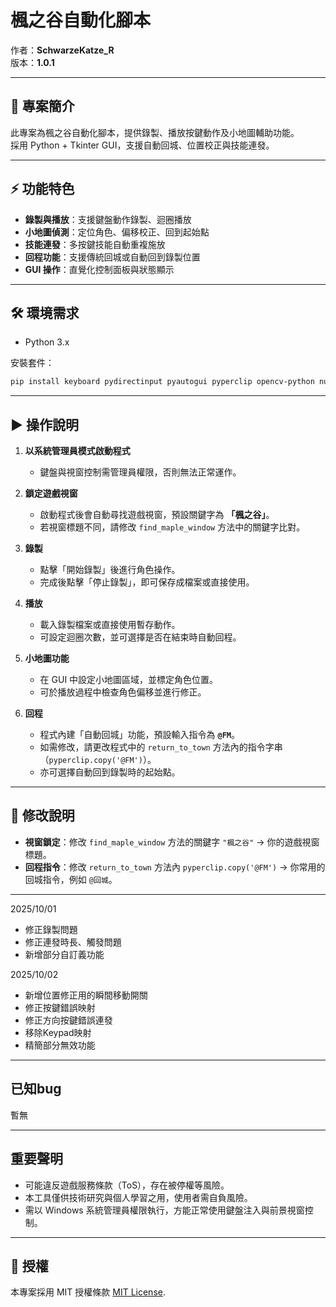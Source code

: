 # 楓之谷自動化腳本

作者：**SchwarzeKatze_R**  
版本：**1.0.1**

---

## 📖 專案簡介
此專案為楓之谷自動化腳本，提供錄製、播放按鍵動作及小地圖輔助功能。  
採用 Python + Tkinter GUI，支援自動回城、位置校正與技能連發。

---

## ⚡ 功能特色
- **錄製與播放**：支援鍵盤動作錄製、迴圈播放  
- **小地圖偵測**：定位角色、偏移校正、回到起始點  
- **技能連發**：多按鍵技能自動重複施放  
- **回程功能**：支援傳統回城或自動回到錄製位置  
- **GUI 操作**：直覺化控制面板與狀態顯示  

---

## 🛠️ 環境需求
- Python 3.x

安裝套件：
```bash
pip install keyboard pydirectinput pyautogui pyperclip opencv-python numpy pillow pywin32
```

---

## ▶️ 操作說明
1. **以系統管理員模式啟動程式**  
   - 鍵盤與視窗控制需管理員權限，否則無法正常運作。  

2. **鎖定遊戲視窗**  
   - 啟動程式後會自動尋找遊戲視窗，預設關鍵字為 **「楓之谷」**。  
   - 若視窗標題不同，請修改 `find_maple_window` 方法中的關鍵字比對。  

3. **錄製**  
   - 點擊「開始錄製」後進行角色操作。  
   - 完成後點擊「停止錄製」，即可保存成檔案或直接使用。  

4. **播放**  
   - 載入錄製檔案或直接使用暫存動作。  
   - 可設定迴圈次數，並可選擇是否在結束時自動回程。  

5. **小地圖功能**  
   - 在 GUI 中設定小地圖區域，並標定角色位置。  
   - 可於播放過程中檢查角色偏移並進行修正。  

6. **回程**  
   - 程式內建「自動回城」功能，預設輸入指令為 **`@FM`**。  
   - 如需修改，請更改程式中的 `return_to_town` 方法內的指令字串（`pyperclip.copy('@FM')`）。  
   - 亦可選擇自動回到錄製時的起始點。  


---

## 📌 修改說明
- **視窗鎖定**：修改 `find_maple_window` 方法的關鍵字 `"楓之谷"` → 你的遊戲視窗標題。  
- **回程指令**：修改 `return_to_town` 方法內 `pyperclip.copy('@FM')` → 你常用的回城指令，例如 `@回城`。  

---
2025/10/01
- 修正錄製問題
- 修正連發時長、觸發問題
- 新增部分自訂義功能

2025/10/02
- 新增位置修正用的瞬間移動開關
- 修正按鍵錯誤映射
- 修正方向按鍵錯誤連發
- 移除Keypad映射
- 精簡部分無效功能
---

## 已知bug
暫無

---

## 重要聲明

- 可能違反遊戲服務條款（ToS），存在被停權等風險。
- 本工具僅供技術研究與個人學習之用，使用者需自負風險。
- 需以 Windows 系統管理員權限執行，方能正常使用鍵盤注入與前景視窗控制。

---

## 📄 授權
本專案採用 MIT 授權條款 [MIT License](https://github.com/kuroneko11375/Salary-Calculator/blob/main/LICENSE).

